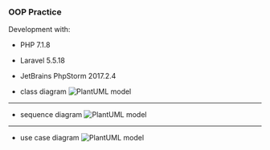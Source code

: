 ### OOP Practice

Development with:
- PHP 7.1.8
- Laravel 5.5.18
- JetBrains PhpStorm 2017.2.4

- class diagram
  ![PlantUML model](http://www.plantuml.com/plantuml/png/ZLBBRi8m4BpxAtnigP8lG0WAujQgKlY1nLxe2kSXswbAI_yTXzZ68RIgRpipkpkQzTnOqBOj5HCAZE4lnsSGXxOfK7-GGFxDk7jFHhoZR1NAddruz32LZSA8_VWX6p275Pa6h6lJSSP5t76nFKprODg_1c5hVGpDGYDOJ3HBg2H9X_rR61HxjCkwsj4-bcjIk7AA3PKOmLT8YZTT2pHcW1NqXMuBLHRr3bnMdUsm13zHjDu7R8tLpYNl3Iry-PkyLnKnhJyqQNxtPAEGijar3tPxwubZXwTZDvVCP-bjM7gdhldgUKobLYyidvxoV1066oGpFMLPEl4EEPePDdgVR8wLT7_x3000)

---

- sequence diagram
  ![PlantUML model](http://www.plantuml.com/plantuml/png/RL0x3i8m3Drz2eymv0AeYYe4R4pb0fPhYQWVgdmAlJrfG2X4tMo_hrmxJzQ7eGTY_x1uNOx4NPWQiRDXWM97fV56hZiPDv7dkrWye3F3rCjwtkq12lWhk2Jx9RBP2dbPcV5avZZd1FZ0sFmy8PShfNM6HRjHdcLaLIbLX2QZLZOJDnh_9PnVmY4rhcLiuwlU)

---

- use case diagram
  ![PlantUML model](http://www.plantuml.com/plantuml/png/SoWkIImgAStDuSf9JIjHACbNACfCpoXHICaiIaqkoSpFu-9AJ2x9BrB8oo_AJSnHI2nMK7goe-55nvedU_S_dxBYHKEh4bH5SdvkGMb9QX5OpSlPkr-qBdknekFPpAQdCrSeSN61p4lCIyz9LV2jT4fCpYuj24ujAijCJbMevb800gW5kheA6a_spNtUklp5YhLFryrwjchAq_dRNopiURww-sdlvgTDCv_itgi9rW6t4AUUPtsJdg_eXkcfvN98pKi1-XK0)